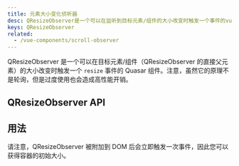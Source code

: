 ```yaml
---
title: 元素大小变化侦听器
desc: QResizeObserver是一个可以在监听到目标元素/组件的大小改变时触发一个事件的vue组件。
keys: QResizeObserver
related:
  - /vue-components/scroll-observer
---
```


QResizeObserver 是一个可以在目标元素/组件（QResizeObserver 的直接父元素）的大小改变时触发一个 `resize` 事件的 Quasar 组件。注意，虽然它的原理不是轮询，但是过度使用也会造成高性能开销。

## QResizeObserver API

<doc-api file="QResizeObserver" />

## 用法

<doc-example title="基础" file="QResizeObserver/Basic" />

请注意，QResizeObserver 被附加到 DOM 后会立即触发一次事件，因此您可以获得容器的初始大小。
